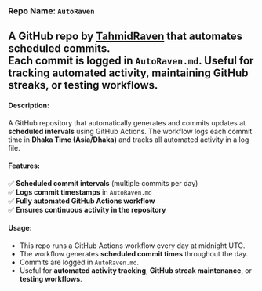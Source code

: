 ### **Repo Name**: `AutoRaven`  

A GitHub repo by [TahmidRaven](https://github.com/TahmidRaven) that automates scheduled commits.<br />
Each commit is logged in `AutoRaven.md`. Useful for tracking automated activity, maintaining GitHub streaks, or testing workflows.
---

#### **Description**:  
A GitHub repository that automatically generates and commits updates at **scheduled intervals** using GitHub Actions. The workflow logs each commit time in **Dhaka Time (Asia/Dhaka)** and tracks all automated activity in a log file.  

#### **Features**:  
✅ **Scheduled commit intervals** (multiple commits per day)  
✅ **Logs commit timestamps** in `AutoRaven.md`  
✅ **Fully automated GitHub Actions workflow**  
✅ **Ensures continuous activity in the repository**  

#### **Usage**:  
- This repo runs a GitHub Actions workflow every day at midnight UTC.  
- The workflow generates **scheduled commit times** throughout the day.  
- Commits are logged in `AutoRaven.md`.  
- Useful for **automated activity tracking**, **GitHub streak maintenance**, or **testing workflows**.  
